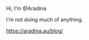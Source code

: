 Hi, I’m @Aradina



I'm not doing much of anything.

https://aradina.au/blog/

<!---
Aradina/Aradina is a ✨ special ✨ repository because its `README.md` (this file) appears on your GitHub profile.
You can click the Preview link to take a look at your changes.
--->
